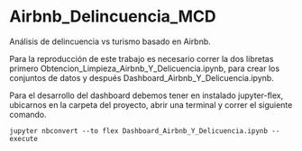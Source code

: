 # Airbnb_Delincuencia_MCD
Análisis de delincuencia vs turismo basado en Airbnb.

Para la reproducción de este trabajo es necesario correr la dos libretas primero Obtencion_Limpieza_Airbnb_Y_Delicuencia.ipynb, para crear los conjuntos de datos y después Dashboard_Airbnb_Y_Delicuencia.ipynb. 

Para el desarrollo del dashboard debemos tener en instalado jupyter-flex, ubicarnos en la carpeta del proyecto, abrir una terminal y correr el siguiente comando. 

```
jupyter nbconvert --to flex Dashboard_Airbnb_Y_Delicuencia.ipynb --execute
```
